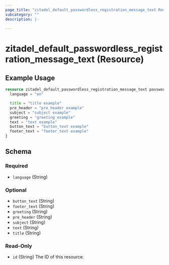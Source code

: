 ```yaml
---
page_title: "zitadel_default_passwordless_registration_message_text Resource - terraform-provider-zitadel"
subcategory: ""
description: |-
  
---
```


# zitadel_default_passwordless_registration_message_text (Resource)



## Example Usage

```terraform
resource zitadel_default_passwordless_registration_message_text passwordless_registration_en {
  language = "en"

  title = "title example"
  pre_header = "pre_header example"
  subject = "subject example"
  greeting = "greeting example"
  text = "text example"
  button_text = "button_text example"
  footer_text = "footer_text example"
}
```

<!-- schema generated by tfplugindocs -->
## Schema

### Required

- `language` (String)

### Optional

- `button_text` (String)
- `footer_text` (String)
- `greeting` (String)
- `pre_header` (String)
- `subject` (String)
- `text` (String)
- `title` (String)

### Read-Only

- `id` (String) The ID of this resource.